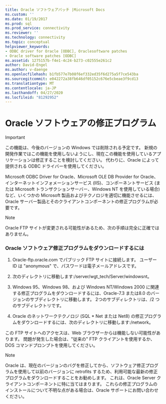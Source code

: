 ```yaml
---
title: Oracle ソフトウェアパッチ |Microsoft Docs
ms.custom: ''
ms.date: 01/19/2017
ms.prod: sql
ms.prod_service: connectivity
ms.reviewer: ''
ms.technology: connectivity
ms.topic: conceptual
helpviewer_keywords:
- ODBC driver for Oracle [ODBC], Oraclesoftware patches
- Oracle software patches [ODBC]
ms.assetid: 1275157b-f4e1-4c24-b273-c02555e261c2
author: David-Engel
ms.author: v-daenge
ms.openlocfilehash: b1fb577e7b08f6ef332ed35f6d275a5f7ce543ba
ms.sourcegitcommit: e042272a38fb646df05152c676e5cbeae3f9cd13
ms.translationtype: MT
ms.contentlocale: ja-JP
ms.lasthandoff: 04/27/2020
ms.locfileid: "81292952"
---
```

# <a name="oracle-software-patches"></a>Oracle ソフトウェアの修正プログラム
> [!IMPORTANT]  
>  この機能は、今後のバージョンの Windows では削除される予定です。 新規の開発作業ではこの機能を使用しないようにし、現在この機能を使用しているアプリケーションは修正することを検討してください。 代わりに、Oracle によって提供される ODBC ドライバーを使用してください。  
  
 Microsoft ODBC Driver for Oracle、Microsoft OLE DB Provider for Oracle、インターネットインフォメーションサービス (IIS)、コンポーネントサービス (または Microsoft トランザクションサーバー、Windows NT を使用している場合) など、いくつかの Microsoft 製品およびテクノロジを適切に機能させるには、Oracle サーバー製品とそのクライアントコンポーネントの修正プログラムが必要です。  
  
> [!NOTE]  
>  Oracle FTP サイトが変更される可能性があるため、次の手順は完全に正確ではありません。  
  
### <a name="to-download-the-oracle-software-patches"></a>Oracle ソフトウェア修正プログラムをダウンロードするには  
  
1.  Oracle-ftp.oracle.com でパブリック FTP サイトに接続します。 ユーザー ID は "anonymous" で、パスワードは電子メールアドレスです。  
  
2.  次のディレクトリに移動します:/server/wgt_tech/Server/windowsnt。  
  
3.  Windows 95、Windows 98、および Windows NT/Windows 2000 に関連する修正プログラムをダウンロードするには、Oracle-7.3 または8.0 のバージョンのサブディレクトリに移動します。 2つのサブディレクトリは、/2 つのサブディレクトリです。  
  
4.  Oracle のネットワークテクノロジ (SQL * Net または Net8) の修正プログラムをダウンロードするには、次のディレクトリに移動します:/network。  
  
 この FTP サイトへのアクセスは、Web ブラウザーからは機能しない可能性があります。 問題が発生した場合は、"従来の" FTP クライアントを使用するか、DOS コマンドプロンプトを使用してください。  
  
> [!NOTE]  
>  Oracle は、現在のバージョンのバグを修正してから、ソフトウェア修正プログラムを使用して以前のバージョンに retrofits するため、利用可能な最新の修正プログラムをダウンロードすることをお勧めします。 これは、Oracle Server クライアントコンポーネントに特に当てはまります。 これらの修正プログラムのインストールについて不明な点がある場合は、Oracle サポートにお問い合わせください。
